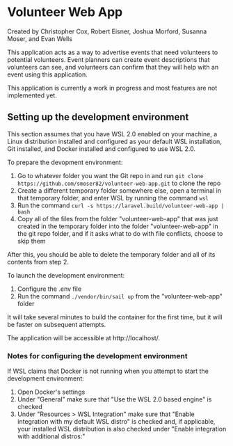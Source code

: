 # Volunteer Web App

Created by Christopher Cox, Robert Eisner, Joshua Morford, Susanna Moser, and Evan Wells

This application acts as a way to advertise events that need volunteers to potential volunteers. Event planners can create event descriptions that  volunteers can see, and volunteers can confirm that they will help with an event using this application.

This application is currently a work in progress and most features are not implemented yet.

## Setting up the development environment

This section assumes that you have WSL 2.0 enabled on your machine, a Linux distribution installed and configured as your default WSL installation, Git installed, and Docker installed and configured to use WSL 2.0.

To prepare the devopment environment:
1) Go to whatever folder you want the Git repo in and run `git clone https://github.com/smoser82/volunteer-web-app.git` to clone the repo
2) Create a different temporary folder somewhere else, open a terminal in that temporary folder, and enter WSL by running the command `wsl`
3) Run the command `curl -s https://laravel.build/volunteer-web-app | bash`
4) Copy all of the files from the folder "volunteer-web-app" that was just created in the temporary folder into the folder "volunteer-web-app" in the git repo folder, and if it asks what to do with file conflicts, choose to skip them

After this, you should be able to delete the temporary folder and all of its contents from step 2.

To launch the development environment:
1) Configure the .env file
2) Run the command `./vendor/bin/sail up` from the "volunteer-web-app" folder 

It will take several minutes to build the container for the first time, but it will be faster on subsequent attempts.

The application will be accessible at http://localhost/.

### Notes for configuring the development environment
If WSL claims that Docker is not running when you attempt to start the development environment:
1) Open Docker's settings
2) Under "General" make sure that "Use the WSL 2.0 based engine" is checked
3) Under "Resources > WSL Integration" make sure that "Enable integration with my default WSL distro" is checked and, if applicable, your installed WSL distribution is also checked under "Enable integration with additional distros:"
